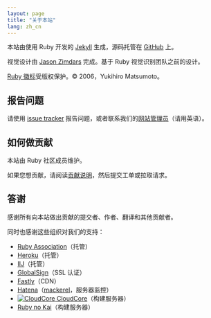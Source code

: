```yaml
---
layout: page
title: "关于本站"
lang: zh_cn
---
```


本站由使用 Ruby 开发的 [Jekyll][jekyll] 生成，源码托管在 [GitHub][github-repo] 上。

视觉设计由 [Jason Zimdars][jzimdars] 完成。基于 Ruby 视觉识别团队之前的设计。

[Ruby 徽标][logo]受版权保护。&copy; 2006，Yukihiro Matsumoto。


## 报告问题 ##

请使用 [issue tracker][github-issues] 报告问题，或者联系我们的[网站管理员][webmaster]（请用英语）。


## 如何做贡献 ##

本站由 Ruby 社区成员维护。

如果您想贡献，请阅读[贡献说明][github-wiki]，然后提交工单或拉取请求。


## 答谢 ##

感谢所有向本站做出贡献的提交者、作者、翻译和其他贡献者。

同时也感谢这些组织对我们的支持：

 * [Ruby Association][rubyassociation]（托管）
 * [Heroku][heroku]（托管）
 * [IIJ][iij]（托管）
 * [GlobalSign][globalsign]（SSL 认证）
 * [Fastly][fastly]（CDN）
 * [Hatena][hatena]（[mackerel][mackerel]，服务器监控）
 * [![CloudCore][cloudcore-logo] CloudCore][cloudcore]（构建服务器）
 * [Ruby no Kai][rubynokai]（构建服务器）


[logo]: /zh_cn/about/logo/
[webmaster]: mailto:webmaster@ruby-lang.org
[jekyll]: http://www.jekyllrb.com/
[jzimdars]: https://twitter.com/jasonzimdars
[github-repo]: https://github.com/ruby/www.ruby-lang.org/
[github-issues]: https://github.com/ruby/www.ruby-lang.org/issues
[github-wiki]: https://github.com/ruby/www.ruby-lang.org/wiki
[rubyassociation]: http://www.ruby.or.jp
[heroku]: https://www.heroku.com/
[iij]: http://www.iij.ad.jp
[globalsign]: https://www.globalsign.com
[fastly]: http://www.fastly.com
[hatena]: http://hatenacorp.jp/
[mackerel]: https://mackerel.io/
[cloudcore-logo]: http://www.cloudcore.jp/develop/links/images/74x36_white.gif
[cloudcore]: http://www.cloudcore.jp/
[rubynokai]: http://ruby-no-kai.org/
